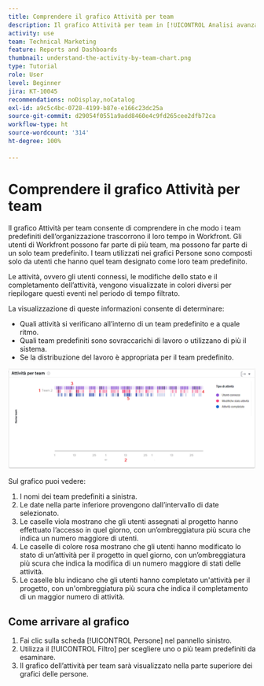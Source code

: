 ```yaml
---
title: Comprendere il grafico Attività per team
description: Il grafico Attività per team in [!UICONTROL Analisi avanzata] consente di comprendere in che modo i team predefiniti dell’organizzazione trascorrono il loro tempo in Workfront.
activity: use
team: Technical Marketing
feature: Reports and Dashboards
thumbnail: understand-the-activity-by-team-chart.png
type: Tutorial
role: User
level: Beginner
jira: KT-10045
recommendations: noDisplay,noCatalog
exl-id: a9c5c4bc-0728-4199-b87e-e166c23dc25a
source-git-commit: d29054f0551a9add8460e4c9fd265cee2dfb72ca
workflow-type: ht
source-wordcount: '314'
ht-degree: 100%

---
```


# Comprendere il grafico Attività per team

Il grafico Attività per team consente di comprendere in che modo i team predefiniti dell’organizzazione trascorrono il loro tempo in Workfront. Gli utenti di Workfront possono far parte di più team, ma possono far parte di un solo team predefinito. I team utilizzati nei grafici Persone sono composti solo da utenti che hanno quel team designato come loro team predefinito.

Le attività, ovvero gli utenti connessi, le modifiche dello stato e il completamento dell’attività, vengono visualizzate in colori diversi per riepilogare questi eventi nel periodo di tempo filtrato.

La visualizzazione di queste informazioni consente di determinare:

* Quali attività si verificano all’interno di un team predefinito e a quale ritmo.
* Quali team predefiniti sono sovraccarichi di lavoro o utilizzano di più il sistema.
* Se la distribuzione del lavoro è appropriata per il team predefinito.

![Immagine che mostra un grafico dell’attività per team con numeri relativi alle aree descritte nei punti elenco seguenti](assets/section-3-1.png)

Sul grafico puoi vedere:

1. I nomi dei team predefiniti a sinistra.
1. Le date nella parte inferiore provengono dall’intervallo di date selezionato.
1. Le caselle viola mostrano che gli utenti assegnati al progetto hanno effettuato l’accesso in quel giorno, con un’ombreggiatura più scura che indica un numero maggiore di utenti.
1. Le caselle di colore rosa mostrano che gli utenti hanno modificato lo stato di un’attività per il progetto in quel giorno, con un’ombreggiatura più scura che indica la modifica di un numero maggiore di stati delle attività.
1. Le caselle blu indicano che gli utenti hanno completato un&#39;attività per il progetto, con un&#39;ombreggiatura più scura che indica il completamento di un maggior numero di attività.

## Come arrivare al grafico

1. Fai clic sulla scheda [!UICONTROL Persone] nel pannello sinistro.
1. Utilizza il [!UICONTROL Filtro] per scegliere uno o più team predefiniti da esaminare.
1. Il grafico dell’attività per team sarà visualizzato nella parte superiore dei grafici delle persone.
